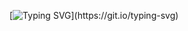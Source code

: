[![Typing SVG](https://readme-typing-svg.demolab.com?font=Jetbrains+Mono&pause=1000&color=F733EC&center=true&vCenter=true&width=435&lines=learning.+developing.+evolving.)](https://git.io/typing-svg)
